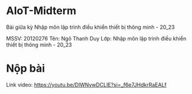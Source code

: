 # AIoT-Midterm
Bài giữa kỳ Nhập môn lập trình điều khiển thiết bị thông minh - 20_23

MSSV: 20120276
Tên: Ngô Thanh Duy
Lớp: Nhập môn lập trình điều khiển thiết bị thông minh - 20_23

# Nộp bài
Link video: https://youtu.be/DlWNywDCLIE?si=_f6e7JHdkrRaEALf
